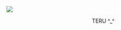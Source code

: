 
![](https://media.discordapp.net/attachments/1036605748794363924/1201461637958336523/GWBoSi9YF5cP5xueufjLpMT11tD47g5BjTvvvsubxfiYLmO2jPCZIduTUCDoagANKbsZATpjiMlWsNE3i4Mzf8DB5nEtll1IyQAAAAASUVORK5CYII.png?ex=65c9e758&is=65b77258&hm=05084654f1efd6e8eb57ef64213a7297ce7dd5c553ab108f63f57ce33ae77eb4&=&format=webp&quality=lossless&width=507&height=285)


<p align="center">
TERU ^_^
</p>


<!--
**deathdelivery/deathdelivery** is a ✨ _special_ ✨ repository because its `README.md` (this file) appears on your GitHub profile.

Here are some ideas to get you started:

- 🔭 I’m currently working on ...
- 🌱 I’m currently learning ...
- 👯 I’m looking to collaborate on ...
- 🤔 I’m looking for help with ...
- 💬 Ask me about ...
- 📫 How to reach me: ...
- 😄 Pronouns: ...
- ⚡ Fun fact: ...
-->

